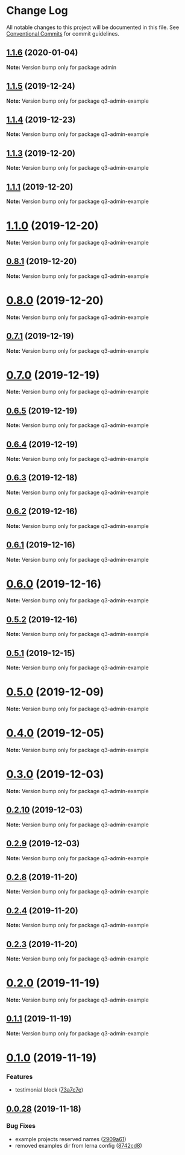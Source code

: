 # Change Log

All notable changes to this project will be documented in this file.
See [Conventional Commits](https://conventionalcommits.org) for commit guidelines.

## [1.1.6](https://github.com/3merge/q/compare/v1.1.5...v1.1.6) (2020-01-04)

**Note:** Version bump only for package admin






## [1.1.5](https://github.com/3merge/q/compare/v1.1.4...v1.1.5) (2019-12-24)

**Note:** Version bump only for package q3-admin-example





## [1.1.4](https://github.com/3merge/q/compare/v1.1.3...v1.1.4) (2019-12-23)

**Note:** Version bump only for package q3-admin-example





## [1.1.3](https://github.com/3merge/q/compare/v1.1.2...v1.1.3) (2019-12-20)

**Note:** Version bump only for package q3-admin-example





## [1.1.1](https://github.com/3merge/q/compare/v1.1.0...v1.1.1) (2019-12-20)

**Note:** Version bump only for package q3-admin-example





# [1.1.0](https://github.com/3merge/q/compare/v0.8.1...v1.1.0) (2019-12-20)

**Note:** Version bump only for package q3-admin-example






## [0.8.1](https://github.com/3merge/q3-client/compare/v0.7.1...v0.8.1) (2019-12-20)

**Note:** Version bump only for package q3-admin-example





# [0.8.0](https://github.com/3merge/q/compare/v0.7.1...v0.8.0) (2019-12-20)

**Note:** Version bump only for package q3-admin-example






## [0.7.1](https://github.com/3merge/q3-client/compare/v0.7.0...v0.7.1) (2019-12-19)

**Note:** Version bump only for package q3-admin-example





# [0.7.0](https://github.com/3merge/q3-client/compare/v0.6.5...v0.7.0) (2019-12-19)

**Note:** Version bump only for package q3-admin-example





## [0.6.5](https://github.com/3merge/q3-client/compare/v0.6.4...v0.6.5) (2019-12-19)

**Note:** Version bump only for package q3-admin-example





## [0.6.4](https://github.com/3merge/q/compare/v0.6.3...v0.6.4) (2019-12-19)

**Note:** Version bump only for package q3-admin-example





## [0.6.3](https://github.com/3merge/q/compare/v0.6.2...v0.6.3) (2019-12-18)

**Note:** Version bump only for package q3-admin-example





## [0.6.2](https://github.com/3merge/q/compare/v0.6.1...v0.6.2) (2019-12-16)

**Note:** Version bump only for package q3-admin-example





## [0.6.1](https://github.com/3merge/q/compare/v0.6.0...v0.6.1) (2019-12-16)

**Note:** Version bump only for package q3-admin-example





# [0.6.0](https://github.com/3merge/q/compare/v0.5.2...v0.6.0) (2019-12-16)

**Note:** Version bump only for package q3-admin-example





## [0.5.2](https://github.com/3merge/q/compare/v0.5.1...v0.5.2) (2019-12-16)

**Note:** Version bump only for package q3-admin-example





## [0.5.1](https://github.com/3merge/q/compare/v0.5.0...v0.5.1) (2019-12-15)

**Note:** Version bump only for package q3-admin-example





# [0.5.0](https://github.com/3merge/q/compare/v0.4.0...v0.5.0) (2019-12-09)

**Note:** Version bump only for package q3-admin-example





# [0.4.0](https://github.com/3merge/q/compare/v0.3.0...v0.4.0) (2019-12-05)

**Note:** Version bump only for package q3-admin-example





# [0.3.0](https://github.com/3merge/q/compare/v0.2.10...v0.3.0) (2019-12-03)

**Note:** Version bump only for package q3-admin-example





## [0.2.10](https://github.com/3merge/q/compare/v0.2.9...v0.2.10) (2019-12-03)

**Note:** Version bump only for package q3-admin-example





## [0.2.9](https://github.com/3merge/q/compare/v0.2.8...v0.2.9) (2019-12-03)

**Note:** Version bump only for package q3-admin-example





## [0.2.8](https://github.com/3merge/q/compare/v0.2.7...v0.2.8) (2019-11-20)

**Note:** Version bump only for package q3-admin-example





## [0.2.4](https://github.com/3merge/q/compare/v0.2.3...v0.2.4) (2019-11-20)

**Note:** Version bump only for package q3-admin-example





## [0.2.3](https://github.com/3merge/q/compare/v0.2.2...v0.2.3) (2019-11-20)

**Note:** Version bump only for package q3-admin-example






# [0.2.0](https://github.com/3merge/q3-client/compare/v0.1.1...v0.2.0) (2019-11-19)

**Note:** Version bump only for package q3-admin-example





## [0.1.1](https://github.com/3merge/q3-client/compare/v0.1.0...v0.1.1) (2019-11-19)

**Note:** Version bump only for package q3-admin-example





# [0.1.0](https://github.com/3merge/q3-client/compare/v0.0.28...v0.1.0) (2019-11-19)


### Features

* testimonial block ([73a7c7e](https://github.com/3merge/q3-client/commit/73a7c7ee96a0a1537bfcd180d518d1d55e5117ef))





## [0.0.28](https://github.com/3merge/q3-client/compare/v0.0.27...v0.0.28) (2019-11-18)


### Bug Fixes

* example projects reserved names ([2909a61](https://github.com/3merge/q3-client/commit/2909a617b7eeab0977a62882ee28c550d3b9c2fe))
* removed examples dir from lerna config ([8742cd8](https://github.com/3merge/q3-client/commit/8742cd8d12002ba54be354f890caa6f1ba912641))
